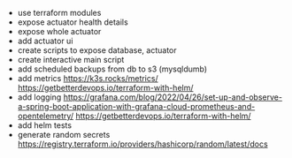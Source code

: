 - use terraform modules
- expose actuator health details
- expose whole actuator
- add actuator ui
- create scripts to expose database, actuator
- create interactive main script
- add scheduled backups from db to s3 (mysqldumb)
- add metrics https://k3s.rocks/metrics/ https://getbetterdevops.io/terraform-with-helm/
- add logging https://grafana.com/blog/2022/04/26/set-up-and-observe-a-spring-boot-application-with-grafana-cloud-prometheus-and-opentelemetry/ https://getbetterdevops.io/terraform-with-helm/
- add helm tests
- generate random secrets https://registry.terraform.io/providers/hashicorp/random/latest/docs
